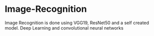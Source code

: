 # Image-Recognition
Image Recognition is done using VGG19, ResNet50 and a self created model. Deep Learning and convolutional neural networks
